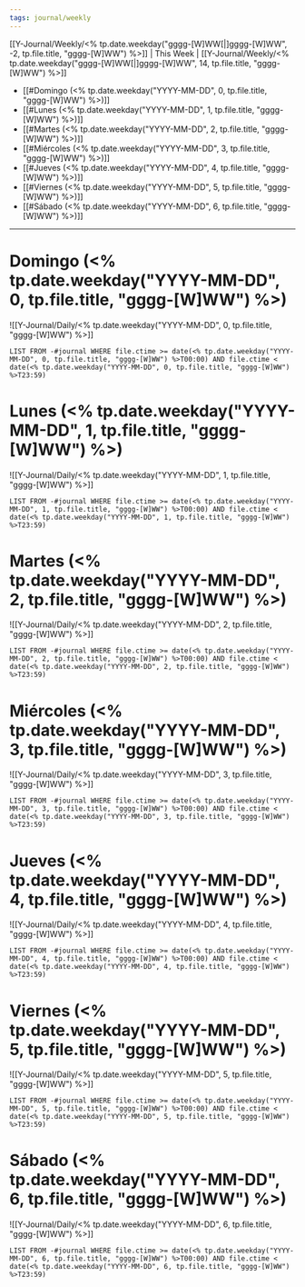 ```yaml
---
tags: journal/weekly
---
```


[[Y-Journal/Weekly/<% tp.date.weekday("gggg-[W]WW[|]gggg-[W]WW", -2, tp.file.title, "gggg-[W]WW") %>]] | This Week | [[Y-Journal/Weekly/<% tp.date.weekday("gggg-[W]WW[|]gggg-[W]WW", 14, tp.file.title, "gggg-[W]WW") %>]]

* [[#Domingo (<% tp.date.weekday("YYYY-MM-DD", 0, tp.file.title, "gggg-[W]WW") %>)]]
* [[#Lunes (<% tp.date.weekday("YYYY-MM-DD", 1, tp.file.title, "gggg-[W]WW") %>)]]
* [[#Martes (<% tp.date.weekday("YYYY-MM-DD", 2, tp.file.title, "gggg-[W]WW") %>)]]
* [[#Miércoles (<% tp.date.weekday("YYYY-MM-DD", 3, tp.file.title, "gggg-[W]WW") %>)]]
* [[#Jueves (<% tp.date.weekday("YYYY-MM-DD", 4, tp.file.title, "gggg-[W]WW") %>)]]
* [[#Viernes (<% tp.date.weekday("YYYY-MM-DD", 5, tp.file.title, "gggg-[W]WW") %>)]]
* [[#Sábado (<% tp.date.weekday("YYYY-MM-DD", 6, tp.file.title, "gggg-[W]WW") %>)]]

-----
# Domingo (<% tp.date.weekday("YYYY-MM-DD", 0, tp.file.title, "gggg-[W]WW") %>)
![[Y-Journal/Daily/<% tp.date.weekday("YYYY-MM-DD", 0, tp.file.title, "gggg-[W]WW") %>]]
```dataview
LIST FROM -#journal WHERE file.ctime >= date(<% tp.date.weekday("YYYY-MM-DD", 0, tp.file.title, "gggg-[W]WW") %>T00:00) AND file.ctime < date(<% tp.date.weekday("YYYY-MM-DD", 0, tp.file.title, "gggg-[W]WW") %>T23:59)
```

# Lunes (<% tp.date.weekday("YYYY-MM-DD", 1, tp.file.title, "gggg-[W]WW") %>)
![[Y-Journal/Daily/<% tp.date.weekday("YYYY-MM-DD", 1, tp.file.title, "gggg-[W]WW") %>]]
```dataview
LIST FROM -#journal WHERE file.ctime >= date(<% tp.date.weekday("YYYY-MM-DD", 1, tp.file.title, "gggg-[W]WW") %>T00:00) AND file.ctime < date(<% tp.date.weekday("YYYY-MM-DD", 1, tp.file.title, "gggg-[W]WW") %>T23:59)
```

# Martes (<% tp.date.weekday("YYYY-MM-DD", 2, tp.file.title, "gggg-[W]WW") %>)
![[Y-Journal/Daily/<% tp.date.weekday("YYYY-MM-DD", 2, tp.file.title, "gggg-[W]WW") %>]]
```dataview
LIST FROM -#journal WHERE file.ctime >= date(<% tp.date.weekday("YYYY-MM-DD", 2, tp.file.title, "gggg-[W]WW") %>T00:00) AND file.ctime < date(<% tp.date.weekday("YYYY-MM-DD", 2, tp.file.title, "gggg-[W]WW") %>T23:59)
```

# Miércoles (<% tp.date.weekday("YYYY-MM-DD", 3, tp.file.title, "gggg-[W]WW") %>)
![[Y-Journal/Daily/<% tp.date.weekday("YYYY-MM-DD", 3, tp.file.title, "gggg-[W]WW") %>]]
```dataview
LIST FROM -#journal WHERE file.ctime >= date(<% tp.date.weekday("YYYY-MM-DD", 3, tp.file.title, "gggg-[W]WW") %>T00:00) AND file.ctime < date(<% tp.date.weekday("YYYY-MM-DD", 3, tp.file.title, "gggg-[W]WW") %>T23:59)
```

# Jueves (<% tp.date.weekday("YYYY-MM-DD", 4, tp.file.title, "gggg-[W]WW") %>)
![[Y-Journal/Daily/<% tp.date.weekday("YYYY-MM-DD", 4, tp.file.title, "gggg-[W]WW") %>]]
```dataview
LIST FROM -#journal WHERE file.ctime >= date(<% tp.date.weekday("YYYY-MM-DD", 4, tp.file.title, "gggg-[W]WW") %>T00:00) AND file.ctime < date(<% tp.date.weekday("YYYY-MM-DD", 4, tp.file.title, "gggg-[W]WW") %>T23:59)
```

# Viernes (<% tp.date.weekday("YYYY-MM-DD", 5, tp.file.title, "gggg-[W]WW") %>)
![[Y-Journal/Daily/<% tp.date.weekday("YYYY-MM-DD", 5, tp.file.title, "gggg-[W]WW") %>]]
```dataview
LIST FROM -#journal WHERE file.ctime >= date(<% tp.date.weekday("YYYY-MM-DD", 5, tp.file.title, "gggg-[W]WW") %>T00:00) AND file.ctime < date(<% tp.date.weekday("YYYY-MM-DD", 5, tp.file.title, "gggg-[W]WW") %>T23:59)
```

# Sábado (<% tp.date.weekday("YYYY-MM-DD", 6, tp.file.title, "gggg-[W]WW") %>)
![[Y-Journal/Daily/<% tp.date.weekday("YYYY-MM-DD", 6, tp.file.title, "gggg-[W]WW") %>]]
```dataview
LIST FROM -#journal WHERE file.ctime >= date(<% tp.date.weekday("YYYY-MM-DD", 6, tp.file.title, "gggg-[W]WW") %>T00:00) AND file.ctime < date(<% tp.date.weekday("YYYY-MM-DD", 6, tp.file.title, "gggg-[W]WW") %>T23:59)
```


